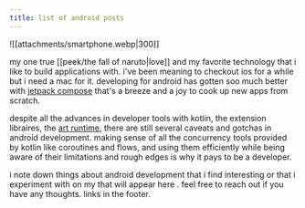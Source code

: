 ```yaml
---
title: list of android posts
---
```


![[attachments/smartphone.webp|300]]

my one true [[peek/the fall of naruto|love]] and my favorite technology that i like to build applications with. i've been meaning to checkout ios for a while but i need a mac for it. developing for android has gotten soo much better with [jetpack compose](https://developer.android.com/compose) that's a breeze and a joy to cook up new apps from scratch. 

despite all the advances in developer tools with kotlin, the extension libraires, the [art runtime](https://source.android.com/docs/core/runtime#AOT_compilation), there are still several caveats and gotchas in android development. making sense of all the concurrency tools provided by kotlin like coroutines and flows, and using them efficiently while being aware of their limitations and rough edges is why it pays to be a developer. 

i note down things about android development that i find interesting or that i experiment with on my that will appear here . feel free to reach out if you have any thoughts. links in the footer. 